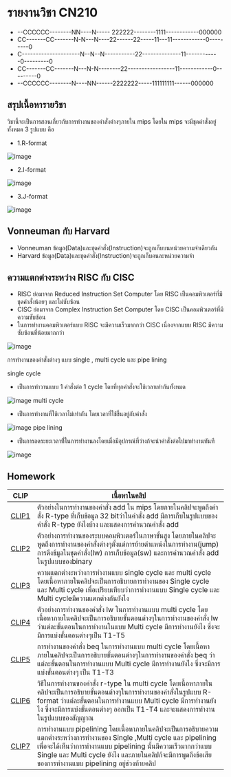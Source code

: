 # รายงานวิชา CN210
* --CCCCCC--------NN----N-----  222222--------1111------------000000
* CC-------CC-------N-N---N----22------22-----11---11------------0---------0
* C---------------------N--N--N-----------22--------------11------------0---------0
* CC-------CC-------N---N-N--------22-----------------11------------0---------0
* --CCCCCC--------N----NN------2222222-----111111111------000000

## สรุปเนื้อหารายวิชา
วิชานี้จะเป็นการสอนเกี่ยวกับการทำงานของคำสั่งต่างๆภายใน mips โดยใน mips จะมีชุดคำสั่งอยู่ทั้งหมด 3 รูปแบบ คือ 
* 1.R-format

![image](http://4.bp.blogspot.com/-Ui0mt4h44s8/Up2nvk3iU3I/AAAAAAAAAPY/sF4haVYx6BE/s1600/1.png)

* 2.I-format

![image](http://4.bp.blogspot.com/-SrDyDKDbxJ8/Up2oHmwtNEI/AAAAAAAAAPg/9i686ypFdCg/s1600/3.png)

* 3.J-format

![image](http://1.bp.blogspot.com/-MqcOl_V2rSw/Up2okUK7aNI/AAAAAAAAAPo/R5iPs60F8Y0/s1600/2.png)

## Vonneuman กับ Harvard
* Vonneuman ข้อมูล(Data)และชุดคำสั่ง(Instruction)จะถูกเก็บบนหน่วยความจำเดียวกัน
* Harvard ข้อมูล(Data)และชุดคำสั่ง(Instruction)จะถูกเก็บคนละหน่วยความจำ

## ความแตกต่างระหว่าง RISC กับ CISC
* RISC ย่อมาจาก Reduced Instruction Set Computer โดย RISC เป็นคอมพิวเตอร์ที่มีชุดคำสั่งน้อยๆ และไม่ซับซ้อน
* CISC ย่อมาจาก Complex Instruction Set Computer โดย CISC เป็นคอมพิวเตอร์ที่มีความซับซ้อน
* ในการทำงานคอมพิวเตอร์แบบ RISC จะมีความเร็วมากกว่า CISC เนื่องจากแบบ RISC มีความซับซ้อนที่น้อยมากกว่า

![image](https://2.bp.blogspot.com/-PAHTUSBJA8s/Wzck5pNEhbI/AAAAAAAAAN4/NvbTkpo17dwrH6LM6XmKZEJtkYUINBxLQCLcBGAs/s1600/Capture.PNG)

การทำงานของคำสั่งต่างๆ แบบ single , multi cycle และ pipe lining

single cycle
* เป็นการทำวานแบบ 1 คำสั่งต่อ 1 cycle โดยที่ทุกคำสั่งจะใช้เวลาเท่ากันทั้งหมด

![image](https://camo.githubusercontent.com/647f042b60fb2e9bb9484b6bdb40f8d65f35e6ad/68747470733a2f2f7777772e636973652e75666c2e6564752f7e6d73737a2f436f6d704f72672f466967757265342e31312d4d4950536461746170617468522d6c6f642d6265712e676966)
multi cycle
* เป็นการทำงานที่ใช้เวลาไม่เท่ากัน โดยเวลาที่ใช้ขึ้นอยู่กับคำสั่ง

![image](https://camo.githubusercontent.com/3a759f503101d7359e3b9e88a79a64b022814d5a/68747470733a2f2f692e696d6775722e636f6d2f6d5758485770542e706e67)
pipe lining
* เป็นการลดระยะเวลาที่้ในการทำงานลงโดยเมื่อมีอุปกรณ์ที่ว่างก้จะนำคำสั่งต่อไปมาทำงานทันที

![image](http://2.bp.blogspot.com/-4YXOlZ30iCQ/UKTYR4Y4FLI/AAAAAAAAAGk/pCdSkaaazVA/s1600/02-What-is-pipelining-02.png)

## Homework

|CLIP|เนื้อหาในคลิป|
|-----|-----------------------------------------------------------------------------------------------------------------------------------------------|
|[CLIP1](https://youtu.be/VZFLH8Wq3IA)|ตัวอย่างในการทำงานของคำสั่ง add ใน mips โดยภายในคลิปจะพูดถึงคำสั่ง R-type ที่เก็บข้อมูล 32 bitว่าในคำสั่ง add มีการเก็บในรูปแบบของคำสั่ง R-type ยังไงบ้าง และแสดงการคำนวณคำสั่ง add|
|[CLIP2](https://youtu.be/CYYIpdiYHF8)|ตัวอย่างการทำงานของระบบคอมพิวเตอร์ในภาษาขั้นสูง โดยภายในคลิปจะพูดถึงการทำงานของคำสั่งต่างๆตั้งแต่การย้ายตำแหน่งในการทำงาน(jump) การดึงข้มูลในชุดคำสั่ง(lw) การเก็บข้อมูล(sw) และการคำนวณคำสั่ง add ในรูปแบบของbinary|
|[CLIP3](https://youtu.be/N3aXtqCpFQU)|ความแตกต่างะหว่างการทำงานแบบ single cycle และ multi cycle โดยเนื้อหาภายในคลิปจะเป็นการอธิบายการทำงานของ Single cycle และ Multi cycle เพื่อเปรียบเทียบว่าการทำงานแบบ Single cycle และ Multi cycleมีความแตกต่างกันยังไง|
|[CLIP4](https://youtu.be/8Pwj3uYp1AM)|ตัวอย่างการทำงานของคำสั่ง lw ในการทำงานแบบ multi cycle โดยเนื้อหาภายในคลิปจะเป็นการอธิบายขั้นตอนต่างๆในการทำงานของคำสั่ง lw ว่าแต่ละขั้นตอนในการทำงานในแบบ Multi cycle มีการทำงานยังไง ซึ่งจะมีการแบ่งขั้นตอนต่างๆเป็น T1-T5|
|[CLIP5](https://youtu.be/Ckm_JZbouUE)|การทำงานของคำสั่ง beq ในการทำงานแบบ multi cycle โดยเนื้อหาภายในคลิปจะเป็นการอธิบายขั้นตอนต่างๆในการทำงานของคำสั่ง beq ว่าแต่ละขั้นตอนในการทำงานแบบ Multi cycle มีการทำงานยังไง ซึ่งจะมีการแบ่งขั้นตอนต่างๆ เป็น T1-T3|
|[CLIP6](https://youtu.be/f7Kut2O65Ig)|วิธีในการทำงานของคำสั่ง r-type ใน multi cycle โดยเนื้อหาภายในคลิปจะเป็นการอธิบายขั้นตอนต่างๆในการทำงานของคำสั่งในรูปแบบ R-format ว่าแต่ละขั้นตอนในการทำงานแบบ Multi cycle มีการทำงานยังไง ซึ่งจะมีการแบ่งขั้นตอนต่างๆ ออกเป็น T1-T4 และจะแสดงการทำงานในรูปแบบของสัญญาณ|
|[CLIP7](https://youtu.be/vvQ5upcfwJA)|การทำงานแบบ pipelining โดยเนื้อหาภายในคลิปจะเป็นการอธิบายความแตกต่างระหว่างการทำงานของ Single ,Multi cycle และ pipelining เพื่อจะได้เห็นว่าการทำงานแบบ pipelining นั้นมีความเร็วมากกว่าแบบ Single และ Multi cycle ยังไง และภายในคลิปก้จะมีการพูดถึงข้อเสียของการทำงานแบบ pipelining อยู่ช่วงท้ายคลิป|


